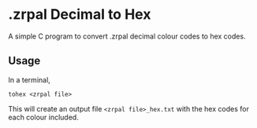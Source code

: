 # .zrpal Decimal to Hex
A simple C program to convert .zrpal decimal colour codes to hex codes.

## Usage

In a terminal,

```
tohex <zrpal file>
```

This will create an output file `<zrpal file>_hex.txt` with the hex codes for each colour included.

